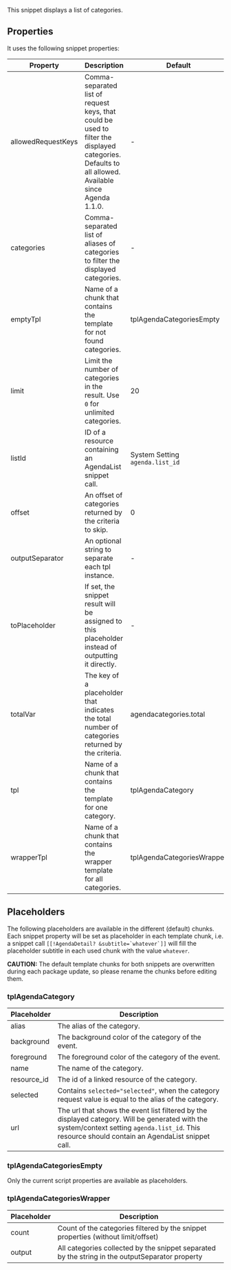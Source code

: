 This snippet displays a list of categories.

## Properties

It uses the following snippet properties:

| Property           | Description                                                                                                                                         | Default                         |
|--------------------|-----------------------------------------------------------------------------------------------------------------------------------------------------|---------------------------------|
| allowedRequestKeys | Comma-separated list of request keys, that could be used to filter the displayed categories. Defaults to all allowed. Available since Agenda 1.1.0. | -                               |
| categories         | Comma-separated list of aliases of categories to filter the displayed categories.                                                                   | -                               |
| emptyTpl           | Name of a chunk that contains the template for not found categories.                                                                                | tplAgendaCategoriesEmpty        |
| limit              | Limit the number of categories in the result. Use `0` for unlimited categories.                                                                     | 20                              |
| listId             | ID of a resource containing an AgendaList snippet call.                                                                                             | System Setting `agenda.list_id` |
| offset             | An offset of categories returned by the criteria to skip.                                                                                           | 0                               |
| outputSeparator    | An optional string to separate each tpl instance.                                                                                                   | -                               |
| toPlaceholder      | If set, the snippet result will be assigned to this placeholder instead of outputting it directly.                                                  | -                               |
| totalVar           | The key of a placeholder that indicates the total number of categories returned by the criteria.                                                    | agendacategories.total          |
| tpl                | Name of a chunk that contains the template for one category.                                                                                        | tplAgendaCategory               |
| wrapperTpl         | Name of a chunk that contains the wrapper template for all categories.                                                                              | tplAgendaCategoriesWrapper      |

## Placeholders

The following placeholders are available in the different (default) chunks. Each
snippet property will be set as placeholder in each template chunk, i.e. a
snippet call ```[[!AgendaDetail? &subtitle=`whatever`]]``` will fill the
placeholder subtitle in each used chunk with the value `whatever`.

**CAUTION:** The default template chunks for both snippets are overwritten
during each package update, so please rename the chunks before editing them.

### tplAgendaCategory

| Placeholder | Description                                                                                                                                                                                        |
|-------------|----------------------------------------------------------------------------------------------------------------------------------------------------------------------------------------------------|
| alias       | The alias of the category.                                                                                                                                                                         |
| background  | The background color of the category of the event.                                                                                                                                                 |
| foreground  | The foreground color of the category of the event.                                                                                                                                                 |
| name        | The name of the category.                                                                                                                                                                          |
| resource_id | The id of a linked resource of the category.                                                                                                                                                       |
| selected    | Contains `selected="selected"`, when the category request value is equal to the alias of the category.                                                                                             |
| url         | The url that shows the event list filtered by the displayed category. Will be generated with the system/context setting `agenda.list_id`. This resource should contain an AgendaList snippet call. |

### tplAgendaCategoriesEmpty

Only the current script properties are available as placeholders.

### tplAgendaCategoriesWrapper

| Placeholder | Description                                                                                     |
|-------------|-------------------------------------------------------------------------------------------------|
| count       | Count of the categories filtered by the snippet properties (without limit/offset)               |
| output      | All categories collected by the snippet separated by the string in the outputSeparator property |
